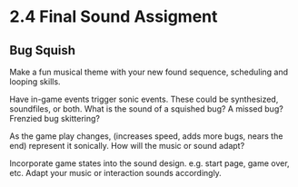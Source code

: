 # 2.4 Final Sound Assigment   

## Bug Squish  
Make a fun musical theme with your new found sequence, scheduling and looping skills.  

Have in-game events trigger sonic events. These could be synthesized, soundfiles, or both. What is the sound of a squished bug? A missed bug? Frenzied bug skittering?  

As the game play changes, (increases speed, adds more bugs, nears the end) represent it sonically. How will the music or sound adapt?  

Incorporate game states into the sound design. e.g. start page, game over, etc. Adapt your music or interaction sounds accordingly.   